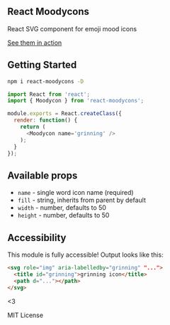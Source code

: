 ## React Moodycons
React SVG component for emoji mood icons

[See them in action](http://dhunninghake.com/react-moodycons)

## Getting Started
```bash
npm i react-moodycons -D
```
```javascript
import React from 'react';
import { Moodycon } from 'react-moodycons';

module.exports = React.createClass({
  render: function() {
    return (
      <Moodycon name='grinning' />
    );
  }
});
```

## Available props
- `name` - single word icon name (required)
- `fill` - string, inherits from parent by default
- `width` - number, defaults to 50
- `height` - number, defaults to 50

## Accessibility
This module is fully accessible! Output looks like this:
```html
<svg role="img" aria-labelledby="grinning" "...">
  <title id="grinning">grinning icon</title>
  <path d="..."></path>
</svg>
```

<3

MIT License
